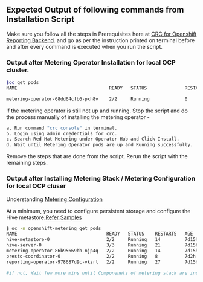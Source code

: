 ## Expected Output of following commands from Installation Script

Make sure you follow all the steps in Prerequisites here at [CRC for Openshift Reporting Backend](https://github.com/dburugupalli/SSMT/blob/feature-1/Documentation/Installing_crc.md).  and go as per the instruction printed on terminal before and after every command is executed when you run the script.


### Output after Metering Operator Installation for local OCP cluster. 
```bash
$oc get pods
NAME                                  READY   STATUS              RESTARTS   AGE

metering-operator-68dd64cfb6-pxh8v    2/2     Running             0          2m49s
```

if the metering operator is still not up and running. 
Stop the script and do the process manually of installing the metering operator -


```bash
a. Run command "crc console" in terminal.
b. Login using admin credentials for crc.
c. Search Red Hat Metering under Operator Hub and Click Install. 
d. Wait until Metering Operator pods are up and Running successfully.
```

Remove the steps that are done from the script. Rerun the script with the remaining steps.



### Output after Installing Metering Stack / Metering Configuration for local OCP cluser

Understanding [Metering Configuration](https://docs.openshift.com/container-platform/4.3/metering/configuring_metering/metering-about-configuring.html#metering-about-configuring)

At a minimum, you need to configure persistent storage and configure the Hive metastore.[Refer Samples](https://docs.openshift.com/container-platform/4.3/metering/configuring_metering/metering-about-configuring.html#metering-about-configuring)

```bash
$ oc -n openshift-metering get pods
NAME                                 READY   STATUS    RESTARTS   AGE
hive-metastore-0                     2/2     Running   14         7d15h
hive-server-0                        3/3     Running   21         7d15h
metering-operator-86b95669bb-njp4q   2/2     Running   14         7d15h
presto-coordinator-0                 2/2     Running   8          7d2h
reporting-operator-978687d9c-vkzrl   2/2     Running   27         7d15h

#if not, Wait few more mins until Componenets of metering stack are installed like hive metastore, presto database and reporting operator 
```



